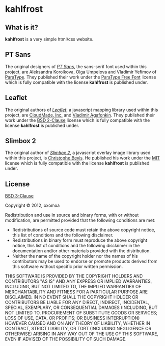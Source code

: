 # kahlfrost


## What is it?

**kahlfrost** is a very simple html/css website.


## PT Sans

The original designers of [_PT Sans_](http://www.paratype.com/public/), the sans-serif font used within this project, are Aleksandra Korolkova, Olga Umpelova and Vladimir Yefimov of [ParaType](http://www.paratype.com/). They published their work under the [ParaType Free Font](http://www.paratype.com/public/pt_openlicense_eng.asp) license which is fully compatible with the license **kahlfrost** is published under.


## Leaflet

The original authors of [_Leaflet_](https://github.com/CloudMade/Leaflet/), a javascript mapping library used within this project, are [CloudMade, Inc.](http://cloudmade.com/) and [Vladimir Agafonkin](http://agafonkin.com/en/). They published their work under the [BSD 2-Clause](http://www.opensource.org/licenses/BSD-2-Clause/) license which is fully compatible with the license **kahlfrost** is published under.


## Slimbox 2

The original author of [_Slimbox 2_](http://code.google.com/p/slimbox/), a javascript overlay image library used within this project, is [Christophe Beyls](http://www.digitalia.be/). He published his work under the [MIT](http://www.opensource.org/licenses/mit-license.php) license which is fully compatible with the license **kahlfrost** is published under.


## License

[BSD 3-Clause](http://www.opensource.org/licenses/BSD-3-Clause/)

Copyright © 2012, oxomoa

Redistribution and use in source and binary forms, with or without modification, are permitted provided that the following conditions are met:

* Redistributions of source code must retain the above copyright notice, this list of conditions and the following disclaimer.
* Redistributions in binary form must reproduce the above copyright notice, this list of conditions and the following disclaimer in the documentation and/or other materials provided with the distribution.
* Neither the name of the copyright holder nor the names of his contributors may be used to endorse or promote products derived from this software without specific prior written permission.

THIS SOFTWARE IS PROVIDED BY THE COPYRIGHT HOLDERS AND CONTRIBUTORS "AS IS" AND ANY EXPRESS OR IMPLIED WARRANTIES, INCLUDING, BUT NOT LIMITED TO, THE IMPLIED WARRANTIES OF MERCHANTABILITY AND FITNESS FOR A PARTICULAR PURPOSE ARE DISCLAIMED. IN NO EVENT SHALL THE COPYRIGHT HOLDER OR CONTRIBUTORS BE LIABLE FOR ANY DIRECT, INDIRECT, INCIDENTAL, SPECIAL, EXEMPLARY, OR CONSEQUENTIAL DAMAGES (INCLUDING, BUT NOT LIMITED TO, PROCUREMENT OF SUBSTITUTE GOODS OR SERVICES; LOSS OF USE, DATA, OR PROFITS; OR BUSINESS INTERRUPTION) HOWEVER CAUSED AND ON ANY THEORY OF LIABILITY, WHETHER IN CONTRACT, STRICT LIABILITY, OR TORT (INCLUDING NEGLIGENCE OR OTHERWISE) ARISING IN ANY WAY OUT OF THE USE OF THIS SOFTWARE, EVEN IF ADVISED OF THE POSSIBILITY OF SUCH DAMAGE.